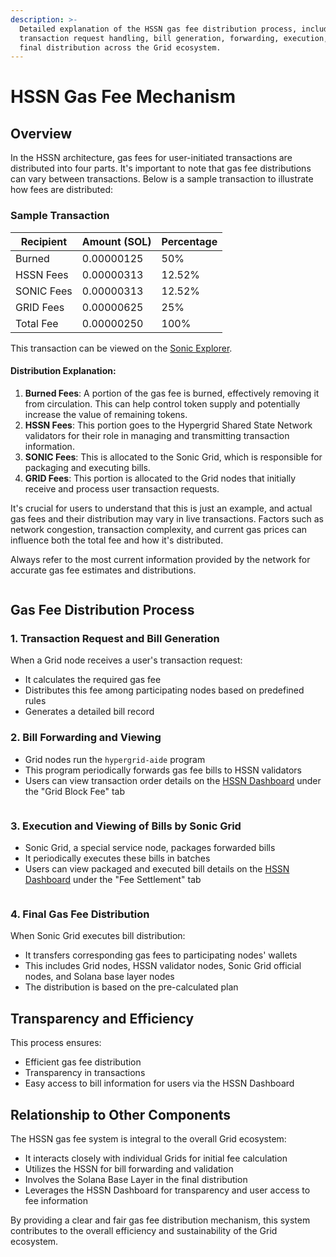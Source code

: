 ```yaml
---
description: >-
  Detailed explanation of the HSSN gas fee distribution process, including
  transaction request handling, bill generation, forwarding, execution, and
  final distribution across the Grid ecosystem.
---
```


# HSSN Gas Fee Mechanism

## Overview

In the HSSN architecture, gas fees for user-initiated transactions are distributed into four parts. It's important to note that gas fee distributions can vary between transactions. Below is a sample transaction to illustrate how fees are distributed:

### Sample Transaction

| Recipient  | Amount (SOL) | Percentage |
| ---------- | ------------ | ---------- |
| Burned     | 0.00000125   | 50%        |
| HSSN Fees  | 0.00000313   | 12.52%     |
| SONIC Fees | 0.00000313   | 12.52%     |
| GRID Fees  | 0.00000625   | 25%        |
| Total Fee  | 0.00000250   | 100%       |

This transaction can be viewed on the [Sonic Explorer](https://explorer.sonic.game/tx/5r5tiPMrktPnroaNuexYvHS57ujRmuPEtU6Yr4d3WUK5FuyerBRe4Gi2TYAYaKd3QhhNNgaAZoA5j2h4wepZueTv).

#### Distribution Explanation:

1. **Burned Fees**: A portion of the gas fee is burned, effectively removing it from circulation. This can help control token supply and potentially increase the value of remaining tokens.
2. **HSSN Fees**: This portion goes to the Hypergrid Shared State Network validators for their role in managing and transmitting transaction information.
3. **SONIC Fees**: This is allocated to the Sonic Grid, which is responsible for packaging and executing bills.
4. **GRID Fees**: This portion is allocated to the Grid nodes that initially receive and process user transaction requests.

It's crucial for users to understand that this is just an example, and actual gas fees and their distribution may vary in live transactions. Factors such as network congestion, transaction complexity, and current gas prices can influence both the total fee and how it's distributed.

Always refer to the most current information provided by the network for accurate gas fee estimates and distributions.

<figure><img src="../../.gitbook/assets/hssn-gas-engine.png" alt=""><figcaption></figcaption></figure>

## Gas Fee Distribution Process

### 1. Transaction Request and Bill Generation

When a Grid node receives a user's transaction request:

* It calculates the required gas fee
* Distributes this fee among participating nodes based on predefined rules
* Generates a detailed bill record

### 2. Bill Forwarding and Viewing

* Grid nodes run the `hypergrid-aide` program
* This program periodically forwards gas fee bills to HSSN validators
* Users can view transaction order details on the [HSSN Dashboard](https://explorer-hssn.hypergrid.dev/fee) under the "Grid Block Fee" tab

<figure><img src="../../.gitbook/assets/image (1).png" alt=""><figcaption></figcaption></figure>

### 3. Execution and Viewing of Bills by Sonic Grid

* Sonic Grid, a special service node, packages forwarded bills
* It periodically executes these bills in batches
* Users can view packaged and executed bill details on the [HSSN Dashboard](https://explorer-hssn.hypergrid.dev/fee) under the "Fee Settlement" tab

<figure><img src="../../.gitbook/assets/image (1) (1).png" alt=""><figcaption></figcaption></figure>

### 4. Final Gas Fee Distribution

When Sonic Grid executes bill distribution:

* It transfers corresponding gas fees to participating nodes' wallets
* This includes Grid nodes, HSSN validator nodes, Sonic Grid official nodes, and Solana base layer nodes
* The distribution is based on the pre-calculated plan

## Transparency and Efficiency

This process ensures:

* Efficient gas fee distribution
* Transparency in transactions
* Easy access to bill information for users via the HSSN Dashboard

## Relationship to Other Components

The HSSN gas fee system is integral to the overall Grid ecosystem:

* It interacts closely with individual Grids for initial fee calculation
* Utilizes the HSSN for bill forwarding and validation
* Involves the Solana Base Layer in the final distribution
* Leverages the HSSN Dashboard for transparency and user access to fee information

By providing a clear and fair gas fee distribution mechanism, this system contributes to the overall efficiency and sustainability of the Grid ecosystem.
